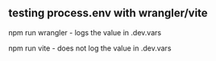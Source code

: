 ## testing process.env with wrangler/vite

npm run wrangler - logs the value in .dev.vars

npm run vite - does not log the value in .dev.vars
